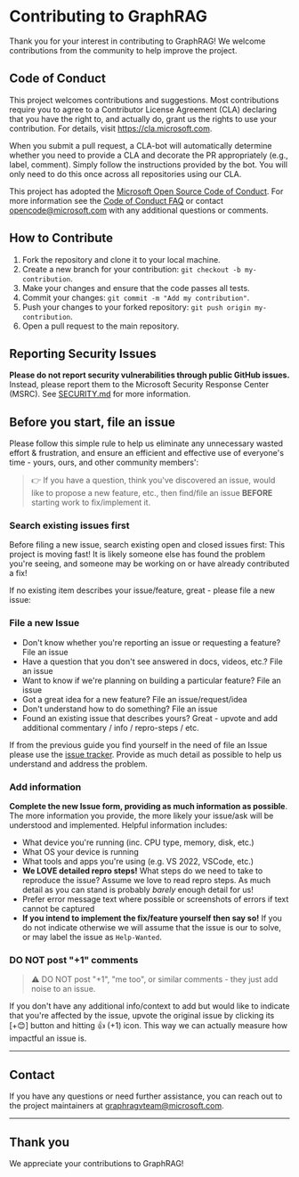 # Contributing to GraphRAG

Thank you for your interest in contributing to GraphRAG! We welcome contributions from the community to help improve the project.

## Code of Conduct

This project welcomes contributions and suggestions. Most contributions require you to agree to a Contributor License Agreement (CLA)
declaring that you have the right to, and actually do, grant us the rights to use your contribution.
For details, visit https://cla.microsoft.com.

When you submit a pull request, a CLA-bot will automatically determine whether you need
to provide a CLA and decorate the PR appropriately (e.g., label, comment). Simply follow the
instructions provided by the bot. You will only need to do this once across all repositories using our CLA.

This project has adopted the [Microsoft Open Source Code of Conduct](https://opensource.microsoft.com/codeofconduct/).
For more information see the [Code of Conduct FAQ](https://opensource.microsoft.com/codeofconduct/faq/)
or contact [opencode@microsoft.com](mailto:opencode@microsoft.com) with any additional questions or comments.

## How to Contribute

1. Fork the repository and clone it to your local machine.
2. Create a new branch for your contribution: `git checkout -b my-contribution`.
3. Make your changes and ensure that the code passes all tests.
4. Commit your changes: `git commit -m "Add my contribution"`.
5. Push your changes to your forked repository: `git push origin my-contribution`.
6. Open a pull request to the main repository.

## Reporting Security Issues

**Please do not report security vulnerabilities through public GitHub issues.** Instead, please report them to the Microsoft Security Response Center (MSRC).
See [SECURITY.md](./SECURITY.md) for more information.

## Before you start, file an issue

Please follow this simple rule to help us eliminate any unnecessary wasted effort & frustration, and ensure an efficient and effective use of everyone's time - yours, ours, and other community members':

> 👉 If you have a question, think you've discovered an issue, would like to propose a new feature, etc., then find/file an issue **BEFORE** starting work to fix/implement it.

### Search existing issues first

Before filing a new issue, search existing open and closed issues first: This project is moving fast! It is likely someone else has found the problem you're seeing, and someone may be working on or have already contributed a fix!

If no existing item describes your issue/feature, great - please file a new issue:

### File a new Issue

- Don't know whether you're reporting an issue or requesting a feature? File an issue
- Have a question that you don't see answered in docs, videos, etc.? File an issue
- Want to know if we're planning on building a particular feature? File an issue
- Got a great idea for a new feature? File an issue/request/idea
- Don't understand how to do something? File an issue
- Found an existing issue that describes yours? Great - upvote and add additional commentary / info / repro-steps / etc.

If from the previous guide you find yourself in the need of file an Issue please use the [issue tracker](https://github.com/microsoft/graphrag/issues).
Provide as much detail as possible to help us understand and address the problem.

### Add information

**Complete the new Issue form, providing as much information as possible**. The more information you provide, the more likely your issue/ask will be understood and implemented. Helpful information includes:

- What device you're running (inc. CPU type, memory, disk, etc.)
- What OS your device is running
- What tools and apps you're using (e.g. VS 2022, VSCode, etc.)
- **We LOVE detailed repro steps!** What steps do we need to take to reproduce the issue? Assume we love to read repro steps. As much detail as you can stand is probably _barely_ enough detail for us!
- Prefer error message text where possible or screenshots of errors if text cannot be captured
- **If you intend to implement the fix/feature yourself then say so!** If you do not indicate otherwise we will assume that the issue is our to solve, or may label the issue as `Help-Wanted`.

### DO NOT post "+1" comments

> ⚠ DO NOT post "+1", "me too", or similar comments - they just add noise to an issue.

If you don't have any additional info/context to add but would like to indicate that you're affected by the issue, upvote the original issue by clicking its [+😊] button and hitting 👍 (+1) icon. This way we can actually measure how impactful an issue is.

---

## Contact

If you have any questions or need further assistance, you can reach out to the project maintainers at [graphragvteam@microsoft.com](mailto:graphragvteam@microsoft.com).

---

## Thank you

We appreciate your contributions to GraphRAG!
